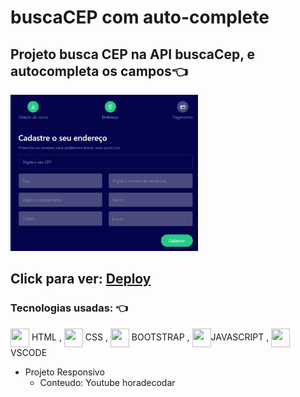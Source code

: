 # buscaCEP com auto-complete

## Projeto busca CEP na API buscaCep, e autocompleta os campos👈 

<img alt="print projeto" height="250" width="300" src="./img/print.png">

## Click para ver: <a href='https://joaogabrielz.github.io/buscaCEP-autocomplete'>Deploy</a> 

### Tecnologias usadas: 👈 
<img align="center" height="30" width="30" src="https://cdn.jsdelivr.net/gh/devicons/devicon/icons/html5/html5-original.svg"> HTML , 
<img align="center" height="30" width="30" src="https://cdn.jsdelivr.net/gh/devicons/devicon/icons/css3/css3-original.svg"> CSS , 
<img align="center" height="30" width="30" src="https://cdn.jsdelivr.net/gh/devicons/devicon/icons/bootstrap/bootstrap-original.svg"> BOOTSTRAP , 
<img align="center" height="30" width="30" src="https://cdn.jsdelivr.net/gh/devicons/devicon/icons/javascript/javascript-original.svg">JAVASCRIPT , 
<img align="center" height="30" width="30" src="https://cdn.jsdelivr.net/gh/devicons/devicon/icons/vscode/vscode-original.svg"> VSCODE
 - Projeto Responsivo
   - Conteudo: Youtube horadecodar
